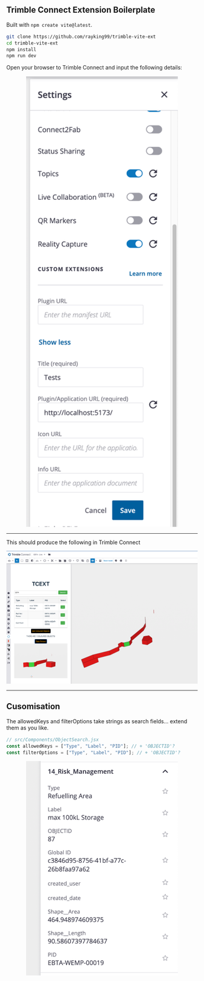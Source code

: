 ## Trimble Connect Extension Boilerplate

Built with ```npm create vite@latest```. 

```sh
git clone https://github.com/rayking99/trimble-vite-ext
cd trimble-vite-ext
npm install
npm run dev
```

Open your browser to Trimble Connect and input the following details: 

<div align="center">
<img src="other/image.png" alt="Extension Setup" width="400">
</div>


--- 
This should produce the following in Trimble Connect

<div align="center">
<img src="other/InAction.png" alt="InAction">
</div>

---

## Cusomisation

The allowedKeys and filterOptions take strings as search fields... extend them as you like. 

```jsx
// src/Components/ObjectSearch.jsx
const allowedKeys = ["Type", "Label", "PID"]; // + 'OBJECTID'? 
const filterOptions = ["Type", "Label", "PID"]; // + 'OBJECTID'? 
```

<div align="center">
<img src="other/PropInsts.png" alt="InAction" width="400">
</div>

